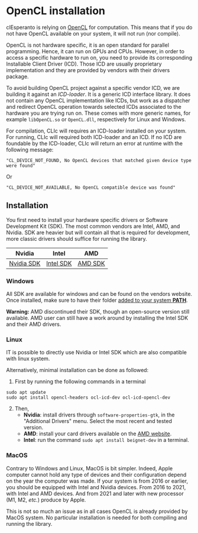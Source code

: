 # OpenCL installation

clEsperanto is relying on [OpenCL](https://www.khronos.org/opencl/) for computation. This means that if you do not have OpenCL available on your system, it will not run (nor compile).

OpenCL is not hardware specific, it is an open standard for parallel programming. Hence, it can run on GPUs and CPUs. However, in order to access a specific hardware to run on, you need to provide its corresponding Installable Client Driver (ICD). Those ICD are usually proprietary implementation and they are provided by vendors with their drivers package. 

To avoid building OpenCL project against a specific vendor ICD, we are building it against an *ICD-loader*. It is a generic ICD interface library. It does not contain any OpenCL implementation like ICDs, but work as a dispatcher and redirect OpenCL operation towards selected ICDs associated to the hardware you are trying run on. These comes with more generic names, for example `libOpenCL.so` or `OpenCL.dll`, respectively for Linux and Windows.

For compilation, CLIc will requires an ICD-loader installed on your system. For running, CLIc will required both ICD-loader and an ICD. If no ICD are foundable by the ICD-loader, CLIc will return an error at runtime with the following message:
```
"CL_DEVICE_NOT_FOUND, No OpenCL devices that matched given device type were found"
```
Or
```
"CL_DEVICE_NOT_AVAILABLE, No OpenCL compatible device was found"
```

## Installation

You first need to install your hardware specific drivers or Software Development Kit (SDK). The most common vendors are Intel, AMD, and Nvidia. 
SDK are heavier but will contain all that is required for development, more classic drivers should suffice for running the library.

<center>
<table>
<thead>
  <tr>
    <th>Nvidia</th>
    <th>Intel</th>
    <th>AMD</th>
  </tr>
</thead>
<tbody>
  <tr>
    <td>
<a href="https://developer.nvidia.com/cuda-downloads">Nvidia SDK</a></td>
    <td><a href="https://software.intel.com/content/www/us/en/develop/tools/opencl-sdk/choose-download.html">Intel SDK</a></td>
    <td><a href="https://github.com/GPUOpen-LibrariesAndSDKs/OCL-SDK/releases">AMD SDK</a></td>
  </tr>
</tbody>
</table>
</center>


### __Windows__

All SDK are available for windows and can be found on the vendors website. Once installed, make sure to have their folder [added to your system **PATH**](https://learn.microsoft.com/en-us/previous-versions/office/developer/sharepoint-2010/ee537574(v=office.14)).

**Warning:** AMD discontinued their SDK, though an open-source version still available. AMD user can still have a work around by installing the Intel SDK and their AMD drivers.

### __Linux__

IT is possible to directly use Nvidia or Intel SDK which are also compatible with linux system.

Alternatively, minimal installation can be done as followed:
1. First by running the following commands in a terminal
```
sudo apt update
sudo apt install opencl-headers ocl-icd-dev ocl-icd-opencl-dev
```
2. Then, 
   - **Nvidia**:  install drivers through `software-properties-gtk`, in the "Additional Drivers" menu. Select the most recent and tested version.
   - **AMD**: install your card drivers available on the [AMD website](https://www.amd.com/en/support).
   - **Intel**: run the command `sudo apt install beignet-dev` in a terminal.

### __MacOS__

Contrary to Windows and Linux, MacOS is bit simpler. Indeed, Apple computer cannot hold any type of devices and their configuration depend on the year the computer was made. If your system is from 2016 or earlier, you should be equipped with Intel and Nvidia devices. From 2016 to 2021, with Intel and AMD devices. And from 2021 and later with new processor (M1, M2, *etc.*) produce by Apple.

This is not so much an issue as in all cases OpenCL is already provided by MacOS system. No particular installation is needed for both compiling and running the library.
